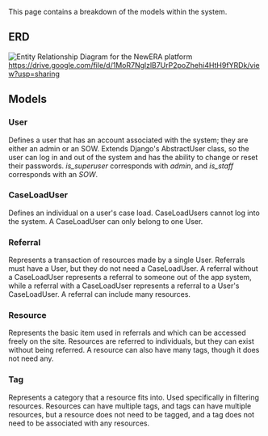 This page contains a breakdown of the models within the system.

## ERD
![Entity Relationship Diagram for the NewERA platform](https://drive.google.com/file/d/1MoR7NglzlB7UrP2poZhehi4HtH9fYRDk/view?usp=sharing)
https://drive.google.com/file/d/1MoR7NglzlB7UrP2poZhehi4HtH9fYRDk/view?usp=sharing

## Models

### User
Defines a user that has an account associated with the system; they are either an admin or an SOW. Extends Django's AbstractUser class, so the user can log in and out of the system and has the ability to change or reset their passwords. *is_superuser* corresponds with *admin*, and *is_staff* corresponds with an *SOW*.

### CaseLoadUser
Defines an individual on a user's case load. CaseLoadUsers cannot log into the system. A CaseLoadUser can only belong to one User.

### Referral
Represents a transaction of resources made by a single User. Referrals must have a User, but they do not need a CaseLoadUser. A referral without a CaseLoadUser represents a referral to someone out of the app system, while a referral with a CaseLoadUser represents a referral to a User's CaseLoadUser. A referral can include many resources.

### Resource
Represents the basic item used in referrals and which can be accessed freely on the site. Resources are referred to individuals, but they can exist without being referred. A resource can also have many tags, though it does not need any.

### Tag
Represents a category that a resource fits into. Used specifically in filtering resources. Resources can have multiple tags, and tags can have multiple resources, but a resource does not need to be tagged, and a tag does not need to be associated with any resources.

